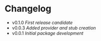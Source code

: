 # **Changelog**

- v0.1.0 *First release candidate*
- v0.0.3 *Added provider and stub creation*
- v0.0.1 *Initial package development*